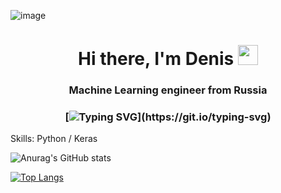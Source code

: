 ![image](https://user-images.githubusercontent.com/25536017/159154680-118d8e62-8d62-42fa-b9eb-8932b6e6a928.png)


<h1 align="center">Hi there, I'm Denis</a> 
<img src="https://github.com/blackcater/blackcater/raw/main/images/Hi.gif" height="32"/></h1>
<h3 align="center">Machine Learning engineer from Russia</h3>
<h3 align="center">
  
  [![Typing SVG](https://readme-typing-svg.herokuapp.com?color=B3F755&center=true&vCenter=true&lines=Welcome+to+my+profile!)](https://git.io/typing-svg)

</h3>


Skills: Python / Keras


![Anurag's GitHub stats](https://github-readme-stats.vercel.app/api?username=dkurbatovv&show_icons=true&theme=radical)



[![Top Langs](https://github-readme-stats.vercel.app/api/top-langs/?username=dkurbatovv&layout=compact)](https://github.com/dkurbatovv/github-readme-stats)
